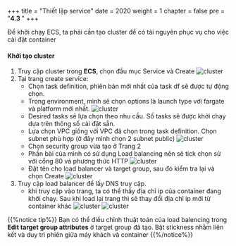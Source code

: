+++
title = "Thiết lập service"
date = 2020
weight = 1
chapter = false
pre = "<b>4.3 </b>"
+++

Để khởi chạy ECS, ta phải cần tạo cluster để có tài nguyên phục vụ cho việc cài đặt container

#### Khởi tạo cluster

1. Truy cập cluster trong **ECS**, chọn đầu mục Service và Create
![cluster](/images/ECS/service/1.png)
2. Tại trang create service:
    - Chọn task definition, phiên bản mới nhất của task df sẽ được tự động chọn.
    - Trong environment, mình sẽ chọn options là launch type với fargate và platform mới nhất.
    ![cluster](/images/ECS/service/2.png)
    - Desired tasks sẽ lựa chọn theo nhu cầu. Số tasks sẽ được khởi chạy dựa trên thông số cài đặt sẵn.
    - Lựa chọn VPC giống với VPC đã chọn trong task definition. Chọn subnet phù hợp (ở đây mình chọn 2 subnet public)
    ![cluster](/images/ECS/service/3.png)
    - Chọn security group vừa tạo ở Trang 2
    - Phần bài của mình có sử dụng Load balancing nên sẽ tick chọn sử với cổng 80 và phương thức HTTP
    ![cluster](/images/ECS/service/4.png)
    - Đặt tên cho load balancer và target group, sau đó kiểm tra lại và chọn Create
    ![cluster](/images/ECS/service/5.png)
3. Truy cập load balancer để lấy DNS truy cập. 
    - khi truy cập vào trang, ta có thể thấy địa chỉ ip của container đang khởi chạy. Sau khi load lại trang thì sẽ thay đổi địa chỉ ip mới từ container khác
    ![cluster](/images/ECS/service/6.png)
    ![cluster](/images/ECS/service/7.png)

{{%notice tip%}}
Bạn có thể điều chỉnh thuật toán của load balencing trong **Edit target group attributes** ở target group đã tạo.
Bật stickness nhằm liên kết và duy trì phiên giữa máy khách và container
{{%/notice%}}
